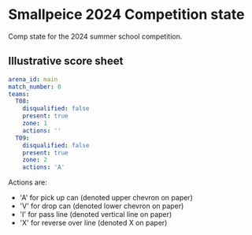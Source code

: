 # Smallpeice 2024 Competition state

Comp state for the 2024 summer school competition.

## Illustrative score sheet

```yaml
arena_id: main
match_number: 0
teams:
  T08:
    disqualified: false
    present: true
    zone: 1
    actions: ''
  T09:
    disqualified: false
    present: true
    zone: 2
    actions: 'A'
```

Actions are:
  - 'A' for pick up can (denoted upper chevron on paper)
  - 'V' for drop can (denoted lower chevron on paper)
  - 'I' for pass line (denoted vertical line on paper)
  - 'X' for reverse over line (denoted X on paper)
